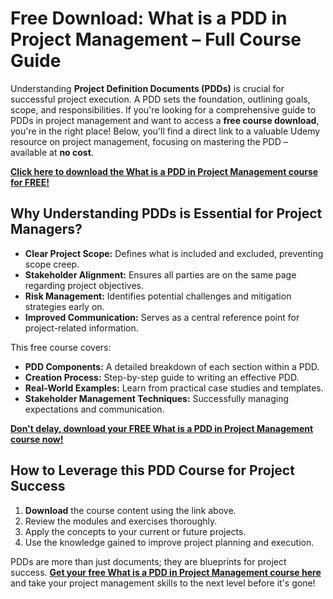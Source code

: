 # Free Download: What is a PDD in Project Management – Full Course Guide

Understanding **Project Definition Documents (PDDs)** is crucial for successful project execution. A PDD sets the foundation, outlining goals, scope, and responsibilities. If you're looking for a comprehensive guide to PDDs in project management and want to access a **free course download**, you're in the right place! Below, you'll find a direct link to a valuable Udemy resource on project management, focusing on mastering the PDD – available at **no cost**.

[**Click here to download the What is a PDD in Project Management course for FREE!**](https://udemywork.com/what-is-a-pdd-in-project-management)

## Why Understanding PDDs is Essential for Project Managers?

*   **Clear Project Scope:** Defines what is included and excluded, preventing scope creep.
*   **Stakeholder Alignment:** Ensures all parties are on the same page regarding project objectives.
*   **Risk Management:** Identifies potential challenges and mitigation strategies early on.
*   **Improved Communication:** Serves as a central reference point for project-related information.

This free course covers:

*   **PDD Components:** A detailed breakdown of each section within a PDD.
*   **Creation Process:** Step-by-step guide to writing an effective PDD.
*   **Real-World Examples:** Learn from practical case studies and templates.
*   **Stakeholder Management Techniques:** Successfully managing expectations and communication.

[**Don't delay, download your FREE What is a PDD in Project Management course now!**](https://udemywork.com/what-is-a-pdd-in-project-management)

## How to Leverage this PDD Course for Project Success

1.  **Download** the course content using the link above.
2.  Review the modules and exercises thoroughly.
3.  Apply the concepts to your current or future projects.
4.  Use the knowledge gained to improve project planning and execution.

PDDs are more than just documents; they are blueprints for project success. **[Get your free What is a PDD in Project Management course here](https://udemywork.com/what-is-a-pdd-in-project-management)** and take your project management skills to the next level before it's gone!
